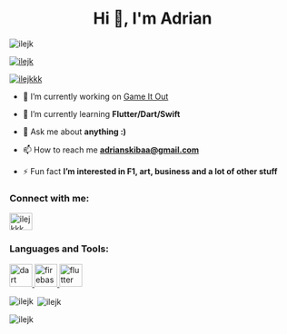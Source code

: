 <h1 align="center">Hi 👋, I'm Adrian</h1>
<p align="left"> <img src="https://komarev.com/ghpvc/?username=ilejk&label=Profile%20views&color=0e75b6&style=flat" alt="ilejk" /> </p>

<p align="left"> <a href="https://github.com/ryo-ma/github-profile-trophy"><img src="https://github-profile-trophy.vercel.app/?username=ilejk" alt="ilejk" /></a> </p>

<p align="left"> <a href="https://twitter.com/ilejkkk" target="blank"><img src="https://img.shields.io/twitter/follow/ilejkkk?logo=twitter&style=for-the-badge" alt="ilejkkk" /></a> </p>

- 🔭 I’m currently working on [Game It Out](https://github.com/Ilejk/game_it_out)

- 🌱 I’m currently learning **Flutter/Dart/Swift**

- 💬 Ask me about **anything :)**

- 📫 How to reach me **adrianskibaa@gmail.com**

- ⚡ Fun fact **I’m interested in F1, art, business and a lot of other stuff**

<h3 align="left">Connect with me:</h3>
<p align="left">
<a href="https://twitter.com/ilejkkk" target="blank"><img align="center" src="https://raw.githubusercontent.com/rahuldkjain/github-profile-readme-generator/master/src/images/icons/Social/twitter.svg" alt="ilejkkk" height="30" width="40" /></a>
</p>

<h3 align="left">Languages and Tools:</h3>
<p align="left"> <a href="https://dart.dev" target="_blank" rel="noreferrer"> <img src="https://www.vectorlogo.zone/logos/dartlang/dartlang-icon.svg" alt="dart" width="40" height="40"/> </a> <a href="https://firebase.google.com/" target="_blank" rel="noreferrer"> <img src="https://www.vectorlogo.zone/logos/firebase/firebase-icon.svg" alt="firebase" width="40" height="40"/> </a> <a href="https://flutter.dev" target="_blank" rel="noreferrer"> <img src="https://www.vectorlogo.zone/logos/flutterio/flutterio-icon.svg" alt="flutter" width="40" height="40"/> </a> </p>

<p><img align="left" src="https://github-readme-stats.vercel.app/api/top-langs?username=ilejk&show_icons=true&locale=en&layout=compact" alt="ilejk" /></p>

<p>&nbsp;<img align="center" src="https://github-readme-stats.vercel.app/api?username=ilejk&show_icons=true&locale=en" alt="ilejk" /></p>

<p><img align="center" src="https://github-readme-streak-stats.herokuapp.com/?user=ilejk&" alt="ilejk" /></p>
